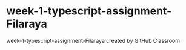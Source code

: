 # week-1-typescript-assignment-Filaraya
week-1-typescript-assignment-Filaraya created by GitHub Classroom
